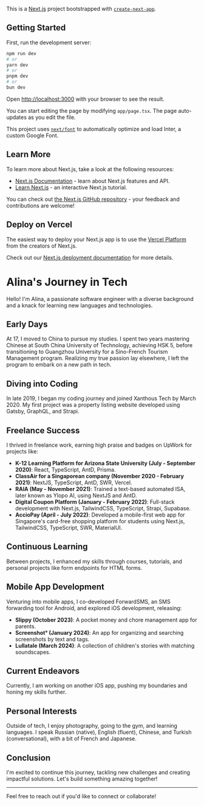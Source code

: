 This is a [Next.js](https://nextjs.org/) project bootstrapped with [`create-next-app`](https://github.com/vercel/next.js/tree/canary/packages/create-next-app).

## Getting Started

First, run the development server:

```bash
npm run dev
# or
yarn dev
# or
pnpm dev
# or
bun dev
```

Open [http://localhost:3000](http://localhost:3000) with your browser to see the result.

You can start editing the page by modifying `app/page.tsx`. The page auto-updates as you edit the file.

This project uses [`next/font`](https://nextjs.org/docs/basic-features/font-optimization) to automatically optimize and load Inter, a custom Google Font.

## Learn More

To learn more about Next.js, take a look at the following resources:

- [Next.js Documentation](https://nextjs.org/docs) - learn about Next.js features and API.
- [Learn Next.js](https://nextjs.org/learn) - an interactive Next.js tutorial.

You can check out [the Next.js GitHub repository](https://github.com/vercel/next.js/) - your feedback and contributions are welcome!

## Deploy on Vercel

The easiest way to deploy your Next.js app is to use the [Vercel Platform](https://vercel.com/new?utm_medium=default-template&filter=next.js&utm_source=create-next-app&utm_campaign=create-next-app-readme) from the creators of Next.js.

Check out our [Next.js deployment documentation](https://nextjs.org/docs/deployment) for more details.

# Alina's Journey in Tech

Hello! I'm Alina, a passionate software engineer with a diverse background and a knack for learning new languages and technologies.

## Early Days

At 17, I moved to China to pursue my studies. I spent two years mastering Chinese at South China University of Technology, achieving HSK 5, before transitioning to Guangzhou University for a Sino-French Tourism Management program. Realizing my true passion lay elsewhere, I left the program to embark on a new path in tech.

## Diving into Coding

In late 2019, I began my coding journey and joined Xanthous Tech by March 2020. My first project was a property listing website developed using Gatsby, GraphQL, and Strapi.

## Freelance Success

I thrived in freelance work, earning high praise and badges on UpWork for projects like:

- **K-12 Learning Platform for Arizona State University (July - September 2020)**: React, TypeScript, AntD, Prisma.
- **ClassAir for a Singaporean company (November 2020 - February 2021)**: NextJS, TypeScript, AntD, SWR, Vercel.
- **RAIA (May - November 2021)**: Trained a text-based automated ISA, later known as Ylopo AI, using NextJS and AntD.
- **Digital Coupon Platform (January - February 2022)**: Full-stack development with Next.js, TailwindCSS, TypeScript, Strapi, Supabase.
- **AccioPay (April - July 2022)**: Developed a mobile-first web app for Singapore's card-free shopping platform for students using Next.js, TailwindCSS, TypeScript, SWR, MaterialUI.

## Continuous Learning

Between projects, I enhanced my skills through courses, tutorials, and personal projects like form endpoints for HTML forms.

## Mobile App Development

Venturing into mobile apps, I co-developed ForwardSMS, an SMS forwarding tool for Android, and explored iOS development, releasing:

- **Slippy (October 2023)**: A pocket money and chore management app for parents.
- **Screenshot° (January 2024)**: An app for organizing and searching screenshots by text and tags.
- **Lullatale (March 2024)**: A collection of children's stories with matching soundscapes.

## Current Endeavors

Currently, I am working on another iOS app, pushing my boundaries and honing my skills further.

## Personal Interests

Outside of tech, I enjoy photography, going to the gym, and learning languages. I speak Russian (native), English (fluent), Chinese, and Turkish (conversational), with a bit of French and Japanese.

## Conclusion

I'm excited to continue this journey, tackling new challenges and creating impactful solutions. Let's build something amazing together!

---

Feel free to reach out if you'd like to connect or collaborate!
